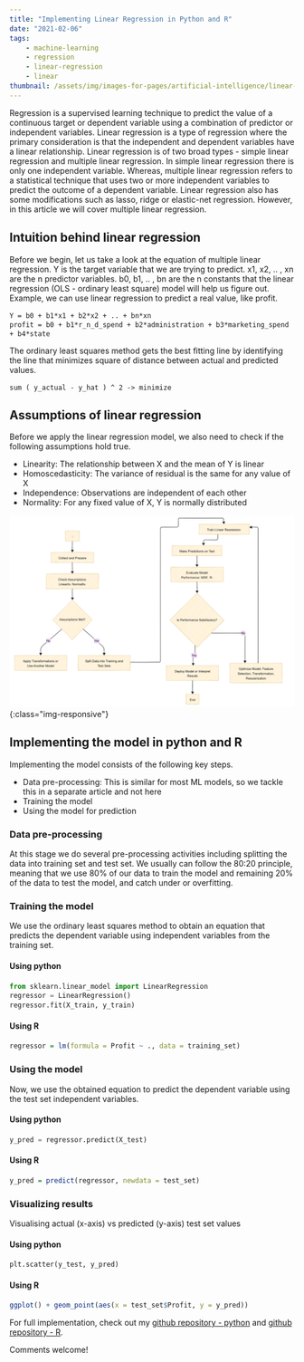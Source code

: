 ```yaml
---
title: "Implementing Linear Regression in Python and R"
date: "2021-02-06"
tags:
    - machine-learning
    - regression
    - linear-regression
    - linear
thumbnail: /assets/img/images-for-pages/artificial-intelligence/linear-reg.png
---
```

Regression is a supervised learning technique to predict the value of a continuous target or dependent variable using a combination of predictor or independent variables. Linear regression is a type of regression where the primary consideration is that the independent and dependent variables have a linear relationship. Linear regression is of two broad types - simple linear regression and multiple linear regression. In simple linear regression there is only one independent variable. Whereas, multiple linear regression refers to a statistical technique that uses two or more independent variables to predict the outcome of a dependent variable. Linear regression also has some modifications such as lasso, ridge or elastic-net regression. However, in this article we will cover multiple linear regression. 

## Intuition behind linear regression
Before we begin, let us take a look at the equation of multiple linear regression. Y is the target variable that we are trying to predict. x1, x2, .. , xn are the n predictor variables. b0, b1, .. , bn are the n constants that the linear regression (OLS - ordinary least square) model will help us figure out. Example, we can use linear regression to predict a real value, like profit. 
```
Y = b0 + b1*x1 + b2*x2 + .. + bn*xn
profit = b0 + b1*r_n_d_spend + b2*administration + b3*marketing_spend + b4*state
```

The ordinary least squares method gets the best fitting line by identifying the line that minimizes square of distance between actual and predicted values. 
```
sum ( y_actual - y_hat ) ^ 2 -> minimize
```

## Assumptions of linear regression
Before we apply the linear regression model, we also need to check if the following assumptions hold true. 
- Linearity: The relationship between X and the mean of Y is linear
- Homoscedasticity: The variance of residual is the same for any value of X
- Independence: Observations are independent of each other
- Normality: For any fixed value of X, Y is normally distributed

![Linear regression](/assets/img/images-for-pages/artificial-intelligence/linear-reg.png){:class="img-responsive"}

## Implementing the model in python and R
Implementing the model consists of the following key steps. 
- Data pre-processing: This is similar for most ML models, so we tackle this in a separate article and not here
- Training the model
- Using the model for prediction

### Data pre-processing
At this stage we do several pre-processing activities including splitting the data into training set and test set. We usually can follow the 80:20 principle, meaning that we use 80% of our data to train the model and remaining 20% of the data to test the model, and catch under or overfitting. 

### Training the model
We use the ordinary least squares method to obtain an equation that predicts the dependent variable using independent variables from the training set. 

#### Using python
```python
from sklearn.linear_model import LinearRegression
regressor = LinearRegression()
regressor.fit(X_train, y_train)
```

#### Using R
```R
regressor = lm(formula = Profit ~ ., data = training_set)
```

### Using the model
Now, we use the obtained equation to predict the dependent variable using the test set independent variables. 

#### Using python
```python
y_pred = regressor.predict(X_test)
```

#### Using R
```R
y_pred = predict(regressor, newdata = test_set)
```

### Visualizing results
Visualising actual (x-axis) vs predicted (y-axis) test set values

#### Using python
```python
plt.scatter(y_test, y_pred) 
```

#### Using R
```R
ggplot() + geom_point(aes(x = test_set$Profit, y = y_pred))
```

For full implementation, check out my [github repository - python](https://github.com/vivekparasharr/Learning-Data-Science/blob/main/ML-in-Python/02_regression/05_multiple_linear_regression.py) and [github repository - R](https://github.com/vivekparasharr/Learning-Data-Science/blob/main/ML-in-R/02_regression/multiple_linear_regression.R). 

Comments welcome!